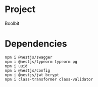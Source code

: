 # Project

Boolbit

# Dependencies

```
npm i @nestjs/swagger
npm i @nestjs/typeorm typeorm pg
npm i uuid
npm i @nestjs/config
npm i @nestjs/jwt bcrypt
npm i class-transformer class-validator
```
